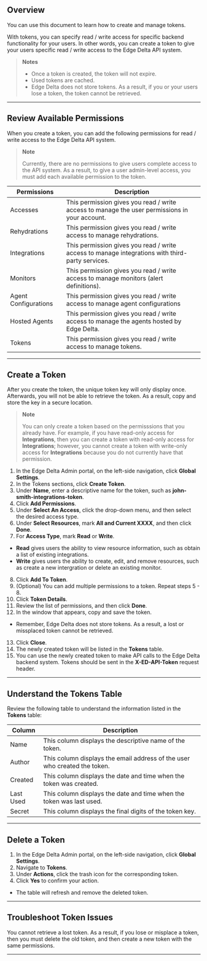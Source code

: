 ## Overview

You can use this document to learn how to create and manage tokens.

With tokens, you can specify read / write access for specific backend functionality for your users. In other words, you can create a token to give your users specific read / write access to the Edge Delta API system. 

> **Notes** 
>
> - Once a token is created, the token will not expire. 
> - Used tokens are cached. 
> - Edge Delta does not store tokens. As a result, if you or your users lose a token, the token cannot be retrieved.

***

## Review Available Permissions

When you create a token, you can add the following permissions for read / write access to the Edge Delta API system.

> **Note**
>
> Currently, there are no permissions to give users complete access to the API system. As a result, to give a user admin-level access, you must add each available permission to the token.    

| Permissions          | Description                                                                                                         |
|----------------------|---------------------------------------------------------------------------------------------------------------------|
| Accesses             | This permission gives you read / write access to manage the user permissions in your account.                       |
| Rehydrations         | This permission gives you read / write access to manage rehydrations.                                               |
| Integrations         | This permission gives you read / write access to manage integrations with third-party services.                     |
| Monitors             | This permission gives you read / write access to manage monitors (alert definitions).                               |
| Agent Configurations | This permission gives you read / write access to manage agent configurations                                        |
| Hosted Agents        | This permission gives you read / write access to manage the agents hosted by Edge Delta.                            |
| Tokens               | This permission gives you read / write access to manage tokens.                                                     |


***

## Create a Token

After you create the token, the unique token key will only display once. Afterwards, you will not be able to retrieve the token. As a result, copy and store the key in a secure location.   

> **Note**
> 
> You can only create a token based on the permisssions that you already have. For example, if you have read-only access for **Integrations**, then you can create a token with read-only access for **Integrations**; however, you cannot create a token with write-only access for **Integrations** because you do not currently have that permission. 

1. In the Edge Delta Admin portal, on the left-side navigation, click **Global Settings**. 
2. In the Tokens sections, click  **Create Token**. 
3. Under **Name**, enter a descriptive name for the token, such as **john-smith-integrations-token**. 
4. Click **Add Permissions**.
5. Under **Select An Access**, click the drop-down menu, and then select the desired access type. 
6. Under **Select Resources**, mark **All and Current XXXX**, and then click **Done**.
7. For **Access Type**, mark **Read** or **Write**. 
  - **Read** gives users the ability to view resource information, such as obtain a list of existing integrations. 
  - **Write** gives users the ability to create, edit, and remove resources, such as create a new intergration or delete an existing monitor. 
8. Click **Add To Token**. 
9. (Optional) You can add multiple permissions to a token. Repeat steps 5 - 8. 
10. Click **Token Details**. 
11. Review the list of permissions, and then click **Done**.
12. In the window that appears, copy and save the token.
  - Remember, Edge Delta does not store tokens. As a result, a lost or missplaced token cannot be retrieved. 
13. Click **Close**. 
14. The newly created token will be listed in the **Tokens** table. 
15. You can use the newly created token to make API calls to the Edge Delta backend system. Tokens should be sent in the **X-ED-API-Token** request header.

***

## Understand the Tokens Table

Review the following table to understand the information listed in the **Tokens** table:

| Column    | Description                                                                |
|-----------|----------------------------------------------------------------------------|
| Name      | This column displays the descriptive name of the token.                    |
| Author    | This column displays the email address of the user who created the token.  |
| Created   | This column displays the date and time when the token was created.         |
| Last Used | This column displays the date and time when the token was last used.       |
| Secret    | This column displays the final digits of the token key.                    |

***

## Delete a Token 
  
1. In the Edge Delta Admin portal, on the left-side navigation, click **Global Settings**.   
2. Navigate to **Tokens**.
3. Under **Actions**, click the trash icon for the corresponding token. 
4. Click **Yes** to confirm your action. 
  - The table will refresh and remove the deleted token. 

*** 
  
  
## Troubleshoot Token Issues
  
You cannot retrieve a lost token. As a result, if you lose or misplace a token, then you must delete the old token, and then create a new token with the same permissions. 

***
